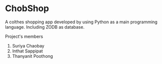# ChobShop
A colthes shopping app developed by using Python as a main programming language.
Including ZODB as database.

Project's members
1. Suriya Chaobay
2. Inthat Sappipat
3. Thanyanit Poothong
